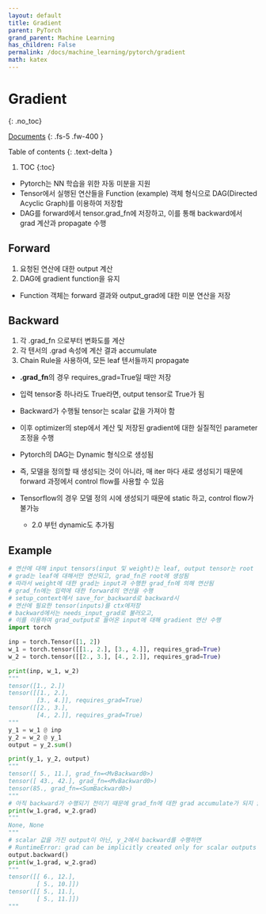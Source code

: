 ```yaml
---
layout: default
title: Gradient
parent: PyTorch
grand_parent: Machine Learning
has_children: False
permalink: /docs/machine_learning/pytorch/gradient
math: katex
---
```


# Gradient
{: .no_toc}

[Documents](https://tutorials.pytorch.kr/beginner/blitz/autograd_tutorial.html)
{: .fs-5 .fw-400 }

Table of contents
{: .text-delta }
1. TOC
{:toc}

- Pytorch는 NN 학습을 위한 자동 미분을 지원
- Tensor에서 실행된 연산들을 Function (example) 객체 형식으로 DAG(Directed Acyclic Graph)를 이용하여 저장함
- DAG를 forward에서 tensor.grad_fn에 저장하고, 이를 통해 backward에서 grad 계산과 propagate 수행

## Forward
1. 요청된 연산에 대한 output 계산
2. DAG에 gradient function을 유지 
  - Function 객체는 forward 결과와 output_grad에 대한 미분 연산을 저장

## Backward
1. 각 .grad_fn 으로부터 변화도를 계산
2. 각 텐서의 .grad 속성에 계산 결과 accumulate
3. Chain Rule을 사용하여, 모든 leaf 텐서들까지 propagate
- **.grad_fn**의 경우 requires_grad=True일 때만 저장
- 입력 tensor중 하나라도 True라면, output tensor로 True가 됨
- Backward가 수행될 tensor는 scalar 값을 가져야 함
  
- 이후 optimizer의 step에서 계산 및 저장된 gradient에 대한 실질적인 parameter 조정을 수행
  
- Pytorch의 DAG는 Dynamic 형식으로 생성됨
- 즉, 모델을 정의할 때 생성되는 것이 아니라, 매 iter 마다 새로 생성되기 때문에 forward 과정에서 control flow를 사용할 수 있음
  
- Tensorflow의 경우 모델 정의 시에 생성되기 때문에 static 하고, control flow가 불가능
  - 2.0 부턴 dynamic도 추가됨

## Example
```python
# 연산에 대해 input tensors(input 및 weight)는 leaf, output tensor는 root
# grad는 leaf에 대해서만 연산되고, grad_fn은 root에 생성됨
# 따라서 weight에 대한 grad는 input과 수행한 grad_fn에 의해 연산됨
# grad_fn에는 입력에 대한 forward의 연산을 수행
# setup_context에서 save_for_backward로 backward시
# 연산에 필요한 tensor(inputs)를 ctx에저장
# backward에서는 needs_input_grad로 불러오고, 
# 이를 이용하여 grad_output로 들어온 input에 대해 gradient 연산 수행
import torch

inp = torch.Tensor([1, 2])
w_1 = torch.tensor([[1., 2.], [3., 4.]], requires_grad=True)
w_2 = torch.tensor([[2., 3.], [4., 2.]], requires_grad=True)

print(inp, w_1, w_2)
"""
tensor([1., 2.])
tensor([[1., 2.],
        [3., 4.]], requires_grad=True)
tensor([[2., 3.],
        [4., 2.]], requires_grad=True)
"""
y_1 = w_1 @ inp
y_2 = w_2 @ y_1
output = y_2.sum()

print(y_1, y_2, output)
"""
tensor([ 5., 11.], grad_fn=<MvBackward0>)
tensor([ 43., 42.], grad_fn=<MvBackward0>)
tensor(85., grad_fn=<SumBackward0>)
"""
# 아직 backward가 수행되기 전이기 때문에 grad_fn에 대한 grad accumulate가 되지 않음
print(w_1.grad, w_2.grad)
"""
None, None
"""
# scalar 값을 가진 output이 아닌, y_2에서 backward를 수행하면
# RuntimeError: grad can be implicitly created only for scalar outputs
output.backward()
print(w_1.grad, w_2.grad)
"""
tensor([[ 6., 12.],
        [ 5., 10.]])
tensor([[ 5., 11.],
        [ 5., 11.]])
"""
```